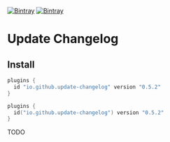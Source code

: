 [![Bintray](https://img.shields.io/bintray/v/ciriti/c-delivery/changelogupdate-plugin?color=blue&label=Bintray%20Update%20Changelog%20Plugin)](https://bintray.com/ciriti/cdelivery/changelogupdate-plugin)
[![Bintray](https://img.shields.io/bintray/v/ciriti/c-delivery/changelogupdate-plugin?color=blue&label=Gradle%20Portal%20changelogupdate-plugin)](https://plugins.gradle.org/plugin/io.github.dryrum.update-changelog)

# Update Changelog

## Install

```groovy
plugins {
  id "io.github.update-changelog" version "0.5.2"
}
```
```kotlin
plugins {
  id("io.github.update-changelog") version "0.5.2"
}
```

TODO